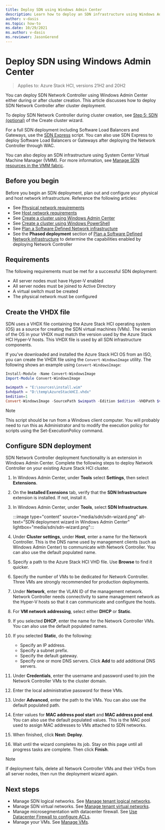 ```yaml
---
title: Deploy SDN using Windows Admin Center
description: Learn how to deploy an SDN infrastructure using Windows Admin Center
author: v-dasis
ms.topic: how-to
ms.date: 10/29/2021
ms.author: v-dasis
ms.reviewer: JasonGerend
---
```


# Deploy SDN using Windows Admin Center

> Applies to: Azure Stack HCI, versions 21H2 and 20H2

You can deploy SDN Network Controller using Windows Admin Center either during or after cluster creation. This article discusses how to deploy SDN Network Controller after cluster deployment.

To deploy SDN Network Controller during cluster creation, see [Step 5: SDN (optional)](create-cluster.md#step-5-sdn-optional) of the Create cluster wizard.

For a full SDN deployment including Software Load Balancers and Gateways, use the [SDN Express](../manage/sdn-express.md) script. You can also use SDN Express to deploy Software Load Balancers or Gateways after deploying the Network Controller through WAC.

You can also deploy an SDN infrastructure using System Center Virtual Machine Manager (VMM). For more information, see [Manage SDN resources in the VMM fabric](/system-center/vmm/network-sdn).

## Before you begin

Before you begin an SDN deployment, plan out and configure your physical and host network infrastructure. Reference the following articles:

- See [Physical network requirements](../concepts/physical-network-requirements.md)
- See [Host network requirements](../concepts/host-network-requirements.md)
- See [Create a cluster using Windows Admin Center](create-cluster.md)
- See [Create a cluster using Windows PowerShell](create-cluster-powershell.md)
- See [Plan a Software Defined Network infrastructure](../concepts/plan-software-defined-networking-infrastructure.md)
- See the **Phased deployment** section of [Plan a Software Defined Network infrastructure](../concepts/plan-software-defined-networking-infrastructure.md#phased-deployment) to determine the capabilities enabled by deploying Network Controller

## Requirements

The following requirements must be met for a successful SDN deployment:

- All server nodes must have Hyper-V enabled
- All server nodes must be joined to Active Directory
- A virtual switch must be created
- The physical network must be configured

## Create the VHDX file

SDN uses a VHDX file containing the Azure Stack HCI operating system (OS) as a source for creating the SDN virtual machines (VMs). The version of the OS in your VHDX must match the version used by the Azure Stack HCI Hyper-V hosts. This VHDX file is used by all SDN infrastructure components.

If you've downloaded and installed the Azure Stack HCI OS from an ISO, you can create the VHDX file using the `Convert-WindowsImage` utility. The following shows an example using `Convert-WindowsImage`:

~~~powershell
Install-Module -Name Convert-WindowsImage
Import-Module Convert-WindowsImage

$wimpath = "E:\sources\install.wim"
$vhdpath = "D:\temp\AzureStackHCI.vhdx"
$edition=1
Convert-WindowsImage -SourcePath $wimpath -Edition $edition -VHDPath $vhdpath -SizeBytes 500GB -DiskLayout UEFI
~~~

> [!NOTE]
> This script should be run from a Windows client computer. You will probably need to run this as Administrator and to modify the execution policy for scripts using the Set-ExecutionPolicy command.

## Configure SDN deployment

SDN Network Controller deployment functionality is an extension in Windows Admin Center. Complete the following steps to deploy Network Controller on your existing Azure Stack HCI cluster.

1. In Windows Admin Center, under **Tools** select **Settings**, then select **Extensions**.
1. On the **Installed Exensions** tab, verify that the **SDN Infrastructure** extension is installed. If not, install it.
1. In Windows Admin Center, under **Tools**, select **SDN Infrastructure**.

    :::image type="content" source="media/sdn/sdn-wizard.png" alt-text="SDN deployment wizard in Windows Admin Center" lightbox="media/sdn/sdn-wizard.png":::

1. Under **Cluster settings**, under **Host**, enter a name for the Network Controller. This is the DNS name used by management clients (such as Windows Admin Center) to communicate with Network Controller. You can also use the default populated name.
1. Specify a path to the Azure Stack HCI VHD file. Use **Browse** to find it quicker.
1. Specify the number of VMs to be dedicated for Network Controller. Three VMs are strongly recommended for production deployments.
1. Under **Network**, enter the VLAN ID of the management network. Network Controller needs connectivity to same management network as the Hyper-V hosts so that it can communicate and configure the hosts.
1. For **VM network addressing**, select either **DHCP** or **Static**.
1. If you selected **DHCP**, enter the name for the Network Controller VMs. You can also use the default populated names.
1. If you selected **Static**, do the following:
     - Specify an IP address.
     - Specify a subnet prefix.
     - Specify the default gateway.
     - Specify one or more DNS servers. Click **Add** to add additional DNS servers.
1. Under **Credentials**, enter the username and password used to join the Network Controller VMs to the cluster domain.
1. Enter the local administrative password for these VMs.
1. Under **Advanced**, enter the path to the VMs. You can also use the default populated path.
1. Enter values for **MAC address pool start** and **MAC address pool end**. You can also use the default populated values. This is the MAC pool used to assign MAC addresses to VMs attached to SDN networks.
1. When finished, click **Next: Deploy**.
1. Wait until the wizard completes its job. Stay on this page until all progress tasks are complete. Then click **Finish**.

> [!NOTE]
> If deployment fails, delete all Network Controller VMs and their VHDs from all server nodes, then run the deployment wizard again.

## Next steps

- Manage SDN logical networks. See [Manage tenant logical networks](../manage/tenant-logical-networks.md).
- Manage SDN virtual networks. See [Manage tenant virtual networks](../manage/tenant-virtual-networks.md).
- Manage microsegmentation with datacenter firewall. See [Use Datacenter Firewall to configure ACLs](../manage/use-datacenter-firewall-windows-admin-center.md).
- Manage your VMs. See [Manage VMs](../manage/vm.md).